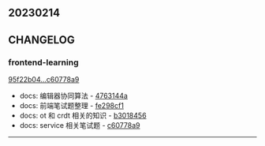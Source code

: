 ## 20230214

## CHANGELOG

### frontend-learning

[95f22b04...c60778a9](https://github.com/zhbhun/frontend-learning/compare/95f22b04...c60778a9)

* docs: 编辑器协同算法 - [4763144a](https://github.com/zhbhun/frontend-learning/commit/4763144a1929e84ab3955f3575037ddcdbc57200)
* docs: 前端笔试题整理 - [fe298cf1](https://github.com/zhbhun/frontend-learning/commit/fe298cf16bc58f544d3a5cfbdc1fae23b22c26d5)
* docs: ot 和 crdt 相关的知识 - [b3018456](https://github.com/zhbhun/frontend-learning/commit/b30184569863101717108e40634c85e624085393)
* docs: service 相关笔试题 - [c60778a9](https://github.com/zhbhun/frontend-learning/commit/c60778a9db4ddbd9c60c3f2c5ef0d4b37c367552)

---

